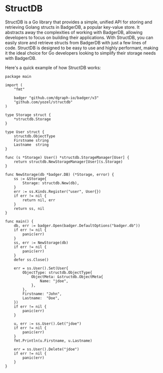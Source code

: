 # StructDB

StructDB is a Go library that provides a simple, unified API for storing and retrieving Golang structs in BadgerDB, a popular key-value store. It abstracts away the complexities of working with BadgerDB, allowing developers to focus on building their applications. With StructDB, you can easily store and retrieve structs from BadgerDB with just a few lines of code. StructDB is designed to be easy to use and highly performant, making it the ideal choice for Go developers looking to simplify their storage needs with BadgerDB.

Here's a quick example of how StructDB works:

```golang
package main

import (
	"fmt"

	badger "github.com/dgraph-io/badger/v3"
	"github.com/yozel/structdb"
)

type Storage struct {
	*structdb.Storage
}

type User struct {
	structdb.ObjectType
	Firstname string
	Lastname  string
}

func (s *Storage) User() *structdb.StorageManager[User] {
	return structdb.NewStorageManager[User](s.Storage)
}

func NewStorage(db *badger.DB) (*Storage, error) {
	ss := &Storage{
		Storage: structdb.New(db),
	}
	err := ss.Kinds.Register("user", User{})
	if err != nil {
		return nil, err
	}
	return ss, nil
}

func main() {
	db, err := badger.Open(badger.DefaultOptions("badger.db"))
	if err != nil {
		panic(err)
	}
	ss, err := NewStorage(db)
	if err != nil {
		panic(err)
	}
	defer ss.Close()

	err = ss.User().Set(User{
		ObjectType: structdb.ObjectType{
			ObjectMeta: &structdb.ObjectMeta{
				Name: "jdoe",
			},
		},
		Firstname: "John",
		Lastname:  "Doe",
	})
	if err != nil {
		panic(err)
	}

	u, err := ss.User().Get("jdoe")
	if err != nil {
		panic(err)
	}
	fmt.Println(u.Firstname, u.Lastname)

	err = ss.User().Delete("jdoe")
	if err != nil {
		panic(err)
	}
}
```
